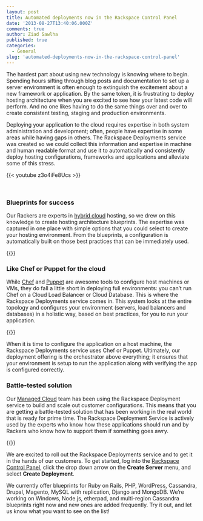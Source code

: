 ```yaml
---
layout: post
title: Automated deployments now in the Rackspace Control Panel
date: '2013-08-27T13:40:06.000Z'
comments: true
author: Ziad Sawlha
published: true
categories:
  - General
slug: 'automated-deployments-now-in-the-rackspace-control-panel' 
---
```


The hardest part about using new technology is knowing where to begin. Spending
hours sifting through blog posts and documentation to set up a server environment
is often enough to extinguish the excitement about a new framework or application.
By the same token, it is frustrating to deploy hosting architecture when you are
excited to see how your latest code will perform. And no one likes having to do
the same things over and over to create consistent testing, staging and production
environments.

Deploying your application to the cloud requires expertise in both system
administration and development; often, people have expertise in some areas while
having gaps in others. The Rackspace Deployments service was created so we could
collect this information and expertise in machine and human readable format and
use it to automatically and consistently deploy hosting configurations, frameworks
and applications and alleviate some of this stress.

<!--more-->

<p><a name="video"></a></p>
{{< youtube z3o4iFe8Ucs >}}
<p><a name="video"></a></p>
<br />

### Blueprints for success

Our Rackers are experts in [hybrid cloud][1] hosting, so we drew on this knowledge
to create hosting architecture blueprints. The expertise was captured in one
place with simple options that you could select to create your hosting environment.
From the blueprints, a configuration is automatically built on those best practices
that can be immediately used.

{{<image src="blueprints.png" title="" alt="">}}

### Like Chef or Puppet for the cloud

While [Chef][2] and [Puppet][3] are awesome tools to configure host machines or
VMs, they do fall a little short in deploying full environments: you can’t run
Chef on a Cloud Load Balancer or Cloud Database. This is where the Rackspace
Deployments service comes in. This system looks at the entire topology and
configures your environment (servers, load balancers and databases) in a holistic
way, based on best practices, for you to run your application.

{{<image src="configure.png" title="" alt="">}}

When it is time to configure the application on a host machine, the Rackspace
Deployments service uses Chef or Puppet. Ultimately, our deployment offering is
the orchestrator above everything; it ensures that your environment is setup to
run the application along with verifying the app is configured correctly.

### Battle-tested solution

Our [Managed Cloud][4] team has been using the Rackspace Deployment service to
build and scale out customer configurations. This means that you are getting a
battle-tested solution that has been working in the real world that is ready
for prime time. The Rackspace Deployment Service is actively used by the experts
who know how these applications should run and by Rackers who know how to support
them if something goes awry.

{{<image src="build.png" title="" alt="">}}

We are excited to roll out the Rackspace Deployments service and to get it in
the hands of our customers. To get started, log into the [Rackspace Control Panel][5],
click the drop down arrow on the **Create Server** menu, and select **Create Deployment**.

We currently offer blueprints for Ruby on Rails, PHP, WordPress, Cassandra,
Drupal, Magento, MySQL with replication, Django and MongoDB. We’re working on
Windows, Node.js, etherpad, and multi-region Cassandra blueprints right now and
new ones are added frequently. Try it out, and let us know what you want
to see on the list!

[1]: http://www.rackspace.com/cloud/hybrid/
[2]: http://www.opscode.com/chef/
[3]: https://puppetlabs.com/
[4]: http://www.rackspace.com/cloud/managed_cloud/
[5]: https://login.rackspace.com